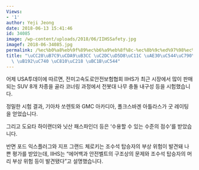 ```yaml
---
Views:
- '1'
author: Yeji Jeong
date: 2018-06-13 15:41:46
id: 34085
image: /wp-content/uploads/2018/06/IIHSSafety.jpg
imagef: 2018-06-34085.jpg
permalink: /%ec%b0%a8%eb%9f%89%ec%b6%a9%eb%8f%8c-%ec%8b%9c%ed%97%98%ec%84%9c-%ea%b8%b0%ec%95%84%ec%9e%90%eb%8f%99%ec%b0%a8-%eb%86%92%ec%9d%80-%ec%a0%90%ec%88%98-%eb%b0%9b%ec%95%84/
title: "\uCC28\uB7C9\uCDA9\uB3CC \uC2DC\uD5D8\uC11C \uAE30\uC544\uC790\uB3D9\uCC28\
  \ \uB192\uC740 \uC810\uC218 \uBC1B\uC544"
---
```


어제 USA투데이에 따르면, 전미고속도로안전보험협회 IIHS가 최근 시장에서 많이 판매되는 SUV 8개 차종을 골라 코너링 과정에서 전봇대 나무 충돌 내구성 등을 시험했습니다.

정밀한 시험 결과, 기아차 쏘렌토와 GMC 아카디아, 폴크스바겐 아틀라스가 굿 레이팅을 얻었습니다.

그리고 도요타 하이랜더와 닛산 패스파인더 등은 ‘수용할 수 있는 수준의 점수’를 받았습니다.

반면 포드 익스플러그와 지프 그랜드 체로키는 조수석 탑승자의 부상 위험이 발견돼 나쁜 평가를 받았는데, IIHS는 “에어백과 안전벨트의 구조상의 문제와 조수석 탑승자의 머리 부상 위험 등이 발견됐다”고 설명했습니다.